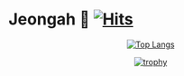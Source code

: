 # Jeongah 🌱 [![Hits](https://hits.seeyoufarm.com/api/count/incr/badge.svg?url=https%3A%2F%2Fgithub.com%2Fco3oing)](https://hits.seeyoufarm.com)

<div align=center>
    
   [![Top Langs](https://github-readme-stats.vercel.app/api/top-langs/?username=co3oing&layout=compact)](https://github.com/anuraghazra/github-readme-stats)
   
   
   [![trophy](https://github-profile-trophy.vercel.app/?username=co3oing&row=2&column=3&no-frame=true)](https://github.com/ryo-ma/github-profile-trophy)

    
</div>
